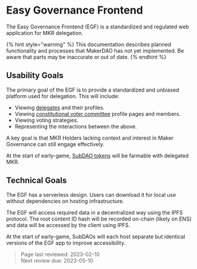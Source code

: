 # Easy Governance Frontend

The Easy Governance Frontend (EGF) is a standardized and regulated web application for MKR delegation.

{% hint style="warning" %}
This documentation describes planned functionality and processes that MakerDAO has not yet implemented. Be aware that parts may be inaccurate or out of date.
{% endhint %}

## Usability Goals

The primary goal of the EGF is to provide a standardized and unbiased platform used for delegation. This will include:
* Viewing [delegates](delegates.md) and their profiles.
* Viewing [constitutional voter committee](cvc.md) profile pages and members.
* Viewing voting strategies.
* Representing the interactions between the above.

A key goal is that MKR Holders lacking context and interest in Maker Governance can still engage effectively.

At the start of early-game, [SubDAO tokens](../tokenomics/subdao-tokenomics.md) will be farmable with delegated MKR.

## Technical Goals

The EGF has a serverless design. Users can download it for local use without dependencies on hosting infrastructure.

The EGF will access required data in a decentralized way using the IPFS protocol. The root content ID hash will be recorded on-chain (likely on ENS) and data will be accessed by the client using IPFS.

At the start of early-game, SubDAOs will each host separate but identical versions of the EGF app to improve accessibility.

>Page last reviewed: 2023-02-10    
>Next review due: 2023-05-10    
